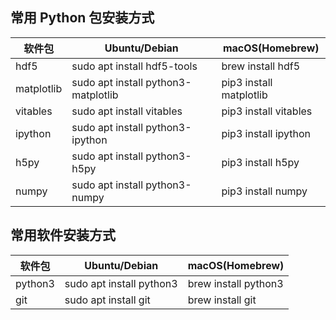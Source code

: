 ## 常用 Python 包安装方式

| 软件包     | Ubuntu/Debian                       | macOS(Homebrew)         |
| ---------- | ----------------------------------- | ----------------------- |
| hdf5       | sudo apt install hdf5-tools         | brew install hdf5       |
| matplotlib | sudo apt install python3-matplotlib | pip3 install matplotlib |
| vitables   | sudo apt install vitables           | pip3 install vitables   |
| ipython    | sudo apt install python3-ipython    | pip3 install ipython    |
| h5py       | sudo apt install python3-h5py       | pip3 install h5py       |
| numpy      | sudo apt install python3-numpy      | pip3 install numpy      |

## 常用软件安装方式

| 软件包  | Ubuntu/Debian            | macOS(Homebrew)      |
| ------- | ------------------------ | -------------------- |
| python3 | sudo apt install python3 | brew install python3 |
| git     | sudo apt install git     | brew install git     |

